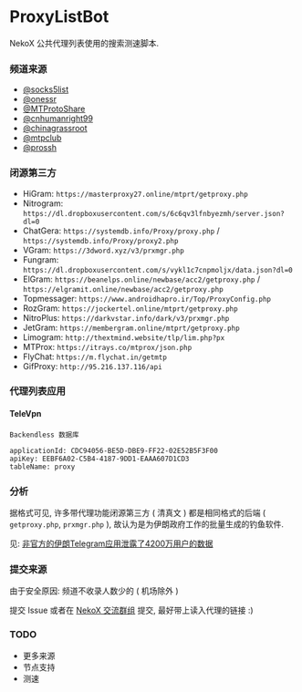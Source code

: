 # ProxyListBot

NekoX 公共代理列表使用的搜索测速脚本.

### 频道来源

* [@socks5list](https://t.me/socks5list)
* [@onessr](https://t.me/onessr)
* [@MTProtoShare](https://t.me/MTProtoShare)
* [@cnhumanright99](https://t.me/cnhumanright99)
* [@chinagrassroot](https://t.me/chinagrassroot)
* [@mtpclub](https://t.me/mtpclub)
* [@prossh](https://t.me/prossh)

### 闭源第三方

* HiGram: `https://masterproxy27.online/mtprt/getproxy.php`
* Nitrogram: `https://dl.dropboxusercontent.com/s/6c6qv3lfnbyezmh/server.json?dl=0`
* ChatGera: `https://systemdb.info/Proxy/proxy.php` / `https://systemdb.info/Proxy/proxy2.php`
* VGram: `https://3dword.xyz/v3/prxmgr.php`
* Fungram: `https://dl.dropboxusercontent.com/s/vykl1c7cnpmoljx/data.json?dl=0`
* ElGram: `https://beanelps.online/newbase/acc2/getproxy.php` / `https://elgramit.online/newbase/acc2/getproxy.php`
* Topmessager: `https://www.androidhapro.ir/Top/ProxyConfig.php`
* RozGram: `https://jockertel.online/mtprt/getproxy.php`
* NitroPlus: `https://darkvstar.info/dark/v3/prxmgr.php`
* JetGram: `https://membergram.online/mtprt/getproxy.php`
* Limogram: `http://thextmind.website/tlp/lim.php?px`
* MTProx: `https://itrays.co/mtprox/json.php`
* FlyChat: `https://m.flychat.in/getmtp`
* GifProxy: `http://95.216.137.116/api`

### 代理列表应用

#### TeleVpn
```
Backendless 数据库

applicationId: CDC94056-BE5D-DBE9-FF22-02E52B5F3F00
apiKey: EEBF6A02-C5B4-4187-9DD1-EAAA607D1CD3
tableName: proxy
```

### 分析

据格式可见, 许多带代理功能闭源第三方 ( 清真文 ) 都是相同格式的后端 ( `getproxy.php`, `prxmgr.php` ), 故认为是为伊朗政府工作的批量生成的钓鱼软件.

见: [非官方的伊朗Telegram应用泄露了4200万用户的数据](https://cointelegraph.cn.com/news/unofficial-iranian-telegram-applications-leak-data-of-42m-users)

### 提交来源

由于安全原因: 频道不收录人数少的 ( 机场除外 )

提交 Issue 或者在 [NekoX 交流群组](https://t.me/NekoXChat) 提交, 最好带上读入代理的链接 :)

### TODO

- 更多来源
- 节点支持
- 测速